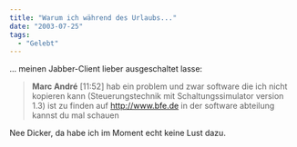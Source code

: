 ```yaml
---
title: "Warum ich während des Urlaubs..."
date: "2003-07-25"
tags:
  - "Gelebt"
---
```


… meinen Jabber-Client lieber ausgeschaltet lasse:

> **Marc André**
> \[11:52\] hab ein problem und zwar software die ich nicht kopieren kann (Steuerungstechnik mit Schaltungssimulator version 1.3) ist zu finden auf http://www.bfe.de in der software abteilung kannst du mal schauen

Nee Dicker, da habe ich im Moment echt keine Lust dazu.
